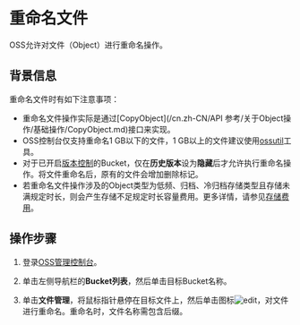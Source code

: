 # 重命名文件

OSS允许对文件（Object）进行重命名操作。

## 背景信息

重命名文件时有如下注意事项：

-   重命名文件操作实际是通过[CopyObject](/cn.zh-CN/API 参考/关于Object操作/基础操作/CopyObject.md)接口来实现。
-   OSS控制台仅支持重命名1 GB以下的文件，1 GB以上的文件建议使用[ossutil](/cn.zh-CN/常用工具/命令行工具ossutil/常用命令/cp/拷贝文件.md)工具。
-   对于已开启[版本控制](/cn.zh-CN/开发指南/数据安全/版本控制/版本控制介绍.md)的Bucket，仅在**历史版本**设为**隐藏**后才允许执行重命名操作。将文件重命名后，原有的文件会增加删除标记。
-   若重命名文件操作涉及的Object类型为低频、归档、冷归档存储类型且存储未满规定时长，则会产生存储不足规定时长容量费用。更多详情，请参见[存储费用](/cn.zh-CN/计量计费/计量项和计费项/存储费用.md)。

## 操作步骤

1.  登录[OSS管理控制台](https://oss.console.aliyun.com/)。

2.  单击左侧导航栏的**Bucket列表**，然后单击目标Bucket名称。

3.  单击**文件管理**，将鼠标指针悬停在目标文件上，然后单击图标![edit](https://static-aliyun-doc.oss-accelerate.aliyuncs.com/assets/img/zh-CN/2281491261/p277398.png)，对文件进行重命名。重命名时，文件名称需包含后缀。


